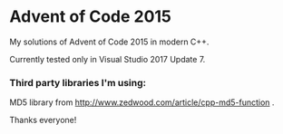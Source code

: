 # Advent of Code 2015
My solutions of Advent of Code 2015 in modern C++.

Currently tested only in Visual Studio 2017 Update 7.

### Third party libraries I'm using:
MD5 library from http://www.zedwood.com/article/cpp-md5-function .

Thanks everyone!

